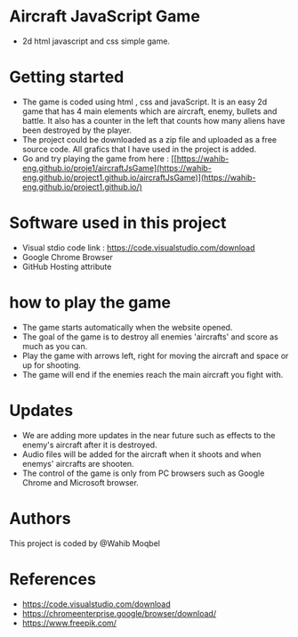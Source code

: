 # Aircraft JavaScript Game
- 2d html javascript and css simple game. 


# Getting started 

- The game is coded using html , css and javaScript. It is an easy 2d game that has 4 main elements which are aircraft, enemy, bullets and    battle. It also has a counter in the left that counts how many aliens have been destroyed by the player.
- The project could be downloaded as a zip file and uploaded as a free source code. All grafics that I have used in the project is added.
- Go and try playing the game from here : [[https://wahib-eng.github.io/proje1/aircraftJsGame](https://wahib-eng.github.io/project1.github.io/aircraftJsGame)](https://wahib-eng.github.io/project1.github.io/)


# Software used in this project 

- Visual stdio code link : https://code.visualstudio.com/download 
- Google Chrome Browser 
- GitHub Hosting attribute 


# how to play the game 
- The game starts automatically when the website opened. 
- The goal of the game is to destroy all enemies 'aircrafts'  and score as much as you can. 
- Play the game with arrows left, right for moving the aircraft and space or up for shooting. 
- The game will end if the enemies reach the main aircraft you fight with. 
  
# Updates 
- We are adding more updates in the near future such as effects to the enemy's aircraft after it is destroyed.
- Audio files will be added for the aircraft when it shoots and when enemys' aircrafts are shooten.
- The control of the game is only from PC browsers such as Google Chrome and Microsoft browser.  
  
# Authors 
This project is coded by @Wahib Moqbel  

# References 
 
 - https://code.visualstudio.com/download  
 - https://chromeenterprise.google/browser/download/
 - https://www.freepik.com/
 
 



